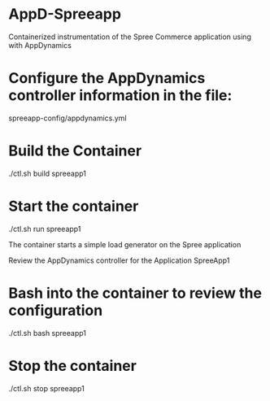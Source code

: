 # AppD-Spreeapp

Containerized instrumentation of the Spree Commerce application using with AppDynamics

# Configure the AppDynamics controller information in the file:
spreeapp-config/appdynamics.yml

# Build the Container
./ctl.sh build spreeapp1

# Start the container
./ctl.sh run spreeapp1


The container starts a simple load generator on the Spree application

Review the AppDynamics controller for the Application SpreeApp1

# Bash into the container to review the configuration
./ctl.sh bash spreeapp1

# Stop the container
./ctl.sh stop spreeapp1

